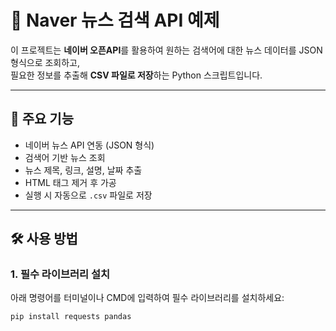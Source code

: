 # 📘 Naver 뉴스 검색 API 예제

이 프로젝트는 **네이버 오픈API**를 활용하여 원하는 검색어에 대한 뉴스 데이터를 JSON 형식으로 조회하고,  
필요한 정보를 추출해 **CSV 파일로 저장**하는 Python 스크립트입니다.

---

## 🚀 주요 기능

- 네이버 뉴스 API 연동 (JSON 형식)
- 검색어 기반 뉴스 조회
- 뉴스 제목, 링크, 설명, 날짜 추출
- HTML 태그 제거 후 가공
- 실행 시 자동으로 `.csv` 파일로 저장

---

## 🛠 사용 방법

### 1. 필수 라이브러리 설치

아래 명령어를 터미널이나 CMD에 입력하여 필수 라이브러리를 설치하세요:

```bash
pip install requests pandas
